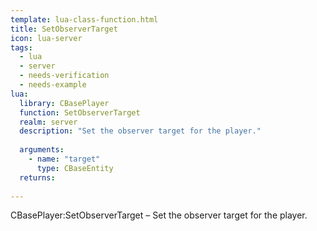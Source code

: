 ```yaml
---
template: lua-class-function.html
title: SetObserverTarget
icon: lua-server
tags:
  - lua
  - server
  - needs-verification
  - needs-example
lua:
  library: CBasePlayer
  function: SetObserverTarget
  realm: server
  description: "Set the observer target for the player."
  
  arguments:
    - name: "target"
      type: CBaseEntity
  returns:
    
---
```


<div class="lua__search__keywords">
CBasePlayer:SetObserverTarget &#x2013; Set the observer target for the player.
</div>
